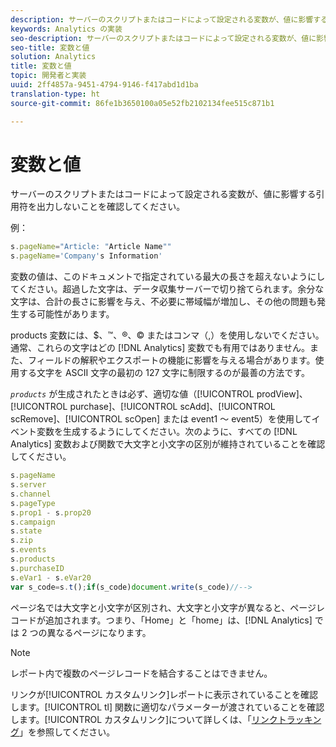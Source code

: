 ```yaml
---
description: サーバーのスクリプトまたはコードによって設定される変数が、値に影響する引用符を出力しないことを確認してください。
keywords: Analytics の実装
seo-description: サーバーのスクリプトまたはコードによって設定される変数が、値に影響する引用符を出力しないことを確認してください。
seo-title: 変数と値
solution: Analytics
title: 変数と値
topic: 開発者と実装
uuid: 2ff4857a-9451-4794-9146-f417abd1d1ba
translation-type: ht
source-git-commit: 86fe1b3650100a05e52fb2102134fee515c871b1

---
```



# 変数と値

サーバーのスクリプトまたはコードによって設定される変数が、値に影響する引用符を出力しないことを確認してください。

例：

```js
s.pageName="Article: "Article Name"" 
s.pageName='Company's Information' 
```

変数の値は、このドキュメントで指定されている最大の長さを超えないようにしてください。超過した文字は、データ収集サーバーで切り捨てられます。余分な文字は、合計の長さに影響を与え、不必要に帯域幅が増加し、その他の問題も発生する可能性があります。

products 変数には、$、™、®、© またはコンマ（,）を使用しないでください。通常、これらの文字はどの [!DNL Analytics] 変数でも有用ではありません。また、フィールドの解釈やエクスポートの機能に影響を与える場合があります。使用する文字を ASCII 文字の最初の 127 文字に制限するのが最善の方法です。

*`products`* が生成されたときは必ず、適切な値（[!UICONTROL prodView]、[!UICONTROL purchase]、[!UICONTROL scAdd]、[!UICONTROL scRemove]、[!UICONTROL scOpen] または event1 ～ event5）を使用してイベント変数を生成するようにしてください。次のように、すべての [!DNL Analytics] 変数および関数で大文字と小文字の区別が維持されていることを確認してください。

```js
s.pageName 
s.server 
s.channel 
s.pageType 
s.prop1 - s.prop20 
s.campaign 
s.state 
s.zip 
s.events 
s.products 
s.purchaseID 
s.eVar1 - s.eVar20 
var s_code=s.t();if(s_code)document.write(s_code)//--> 
```

ページ名では大文字と小文字が区別され、大文字と小文字が異なると、ページレコードが追加されます。つまり、「Home」と「home」は、[!DNL Analytics] では 2 つの異なるページになります。

>[!NOTE]
>
>レポート内で複数のページレコードを結合することはできません。

リンクが[!UICONTROL カスタムリンク]レポートに表示されていることを確認します。[!UICONTROL tl] 関数に適切なパラメーターが渡されていることを確認します。[!UICONTROL カスタムリンク]について詳しくは、「[リンクトラッキング](../../../implement/js-implementation/function-tl.md#concept_EA13689CB8EE4F308FC89A1293046D5E)」を参照してください。
